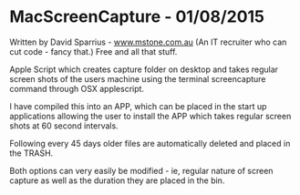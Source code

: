 # MacScreenCapture - 01/08/2015
Written by David Sparrius - www.mstone.com.au (An IT recruiter who can cut code - fancy that.)
Free and all that stuff.

Apple Script which creates capture folder on desktop and takes regular screen shots of the users machine using the terminal screencapture command through OSX applescript.

I have compiled this into an APP, which can be placed in the start up applications allowing the user to install the APP which takes regular screen shots at 60 second intervals. 

Following every 45 days older files are automatically deleted and placed in the TRASH. 

Both options can very easily be modified - ie, regular nature of screen capture as well as the duration they are placed in the bin. 

